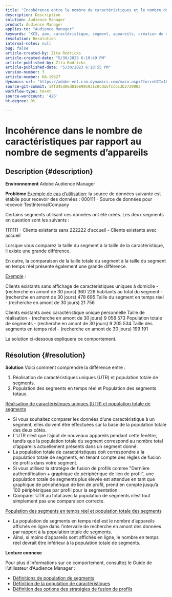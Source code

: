 ```yaml
---
title: "Incohérence entre le nombre de caractéristiques et le nombre de segments d’appareils"
description: Description
solution: Audience Manager
product: Audience Manager
applies-to: "Audience Manager"
keywords: "KCS, aam, caractéristique, segment, appareils, création de rapports, réalisations de caractéristiques uniques, population totale de segments, population de segments en temps réel, population totale de caractéristiques, bonnes pratiques, incohérence, nombre de caractéristiques par rapport au nombre d’appareils de segments, Adobe Audience Manager"
resolution: Resolution
internal-notes: null
bug: false
article-created-by: Zita Rodricks
article-created-date: "5/30/2023 6:10:49 PM"
article-published-by: Zita Rodricks
article-published-date: "5/30/2023 6:18:55 PM"
version-number: 3
article-number: KA-19627
dynamics-url: "https://adobe-ent.crm.dynamics.com/main.aspx?forceUCI=1&pagetype=entityrecord&etn=knowledgearticle&id=fa10b448-15ff-ed11-8f6e-6045bd006b25"
source-git-commit: 14fd45d06d81e8995931c0cda5fccbc3b272908a
workflow-type: tm+mt
source-wordcount: '426'
ht-degree: 0%

---
```


# Incohérence dans le nombre de caractéristiques par rapport au nombre de segments d’appareils

## Description {#description}


<b>Environnement</b>
Adobe Audience Manager

<b>Problème</b>
<u>Exemple de cas d’utilisation</u>: la source de données suivante est établie pour recevoir des données : 000111 - Source de données pour recevoir TestInternalCompany

Certains segments utilisant ces données ont été créés. Les deux segments en question sont les suivants :

1111111 - Clients existants sans 222222 d’accueil - Clients existants avec accueil

Lorsque vous comparez la taille du segment à la taille de la caractéristique, il existe une grande différence.

En outre, la comparaison de la taille totale du segment à la taille du segment en temps réel présente également une grande différence.

<u>Exemple</u> :

Clients existants sans affichage de caractéristiques uniques à domicile - (recherche en amont de 30 jours) 360 226 habitants au total du segment - (recherche en amont de 30 jours) 478 695 Taille du segment en temps réel - (recherche en amont de 30 jours) 21 756

Clients existants avec caractéristique unique personnelle Taille de réalisation - (recherche en amont de 30 jours) 9 058 573 Population totale de segments - (recherche en amont de 30 jours) 9 205 534 Taille des segments en temps réel - (recherche en amont de 30 jours) 199 191



La solution ci-dessous expliquera ce comportement.


## Résolution {#resolution}


<b>Solution</b>
Voici comment comprendre la différence entre :
1. Réalisation de caractéristiques uniques (UTR) et population totale de segments.
2. Population des segments en temps réel et Population des segments totaux.



<u>Réalisation de caractéristiques uniques (UTR) et population totale de segments</u>

- Si vous souhaitez comparer les données d’une caractéristique à un segment, elles doivent être effectuées sur la base de la population totale des deux côtés.
- L’UTR n’est que l’ajout de nouveaux appareils pendant cette fenêtre, tandis que la population totale du segment correspond au nombre total d’appareils actuellement présents dans un segment donné.
- La population totale de caractéristiques doit correspondre à la population totale de segments, en tenant compte des règles de fusion de profils dans votre segment.
- Si vous utilisez la stratégie de fusion de profils comme &quot;Dernière authentification + graphique de périphérique de lien de profil&quot;, une population totale de segments plus élevée est attendue en tant que graphique de périphérique de lien de profil, prend en compte jusqu’à 100 périphériques par profil pour la segmentation.
- Comparer UTR au total avec la population de segments n’est tout simplement pas une comparaison correcte.




<u>Population des segments en temps réel et population totale des segments</u>

- La population de segments en temps réel est le nombre d’appareils affichés en ligne dans l’intervalle de recherche en amont des données par rapport à la population totale de segments.
- Ainsi, si moins d’appareils sont affichés en ligne, le nombre en temps réel devrait être inférieur à la population totale de segments.




<b>Lecture connexe</b>

Pour plus d’informations sur ce comportement, consultez le Guide de l’utilisateur d’Audience Manager :

- [Définitions de population de segments](https://experienceleague.adobe.com/docs/audience-manager/user-guide/features/segments/segment-builder-data.html?lang=en)
- [Définition de la population de caractéristiques](https://experienceleague.adobe.com/docs/audience-manager/user-guide/features/traits/trait-details-page.html?lang=en)
- [Définition des options des stratégies de fusion de profils](https://experienceleague.adobe.com/docs/audience-manager/user-guide/features/profile-merge-rules/merge-rule-definitions.html?lang=en)

